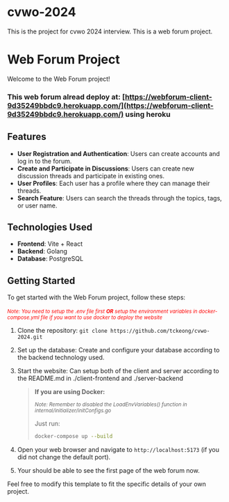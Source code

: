 # cvwo-2024

This is the project for cvwo 2024 interview.
This is a web forum project.

# Web Forum Project

Welcome to the Web Forum project!

### This web forum alread deploy at: [https://webforum-client-9d35249bbdc9.herokuapp.com/](https://webforum-client-9d35249bbdc9.herokuapp.com/) using heroku

## Features

- **User Registration and Authentication**: Users can create accounts and log in to the forum.
- **Create and Participate in Discussions**: Users can create new discussion threads and participate in existing ones.
- **User Profiles**: Each user has a profile where they can manage their threads.
- **Search Feature**: Users can search the threads through the topics, tags, or user name.

## Technologies Used

- **Frontend**: Vite + React
- **Backend**: Golang
- **Database**: PostgreSQL

## Getting Started

To get started with the Web Forum project, follow these steps:
<br>
<br>
<span style="color:red"><small>_Note: You need to setup the .env file first **OR** setup the environment variables in docker-compose.yml file if you want to use docker to deploy the website_</small></span>

1. Clone the repository: `git clone https://github.com/tckeong/cvwo-2024.git`

2. Set up the database: Create and configure your database according to the backend technology used.

3. Start the website: Can setup both of the client and server according to the README.md in ./client-frontend and ./server-backend
   
   > **If you are using Docker:**
   > 
   > <small>*Note: Remember to disabled the LoadEnvVariables() function in internal/initializer/initConfigs.go*</small>
   > 
   > Just run:
   > 
   > ```bash
   > docker-compose up --build
   > ```

4. Open your web browser and navigate to `http://localhost:5173` (if you did not change the default port).

5. Your should be able to see the first page of the web forum now.

Feel free to modify this template to fit the specific details of your own project.
